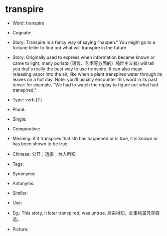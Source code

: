 # transpire

- Word: transpire
- Cognate: 
- Story: Transpire is a fancy way of saying "happen." You might go to a fortune teller to find out what will transpire in the future.
- Story: Originally used to express when information became known or came to light, many purists(（语言、艺术等方面的）纯粹主义者) will tell you that's really the best way to use transpire. It can also mean releasing vapor into the air, like when a plant transpires water through its leaves on a hot day. Note: you'll usually encounter this word in its past tense: for example, "We had to watch the replay to figure out what had transpired."

- Type: verb [T]
- Plural: 
- Single: 
- Comparative: 
- Meaning: if it transpires that sth has happened or is true, it is known or has been shown to be true
- Chinese: 公开；透露；为人所知
- Tags: 
- Synonyms: 
- Antonyms: 
- Similar: 
- Use: 
- Eg.: This story, it later transpired, was untrue. 后来得知，此事纯属凭空假造。
- Picture: 

